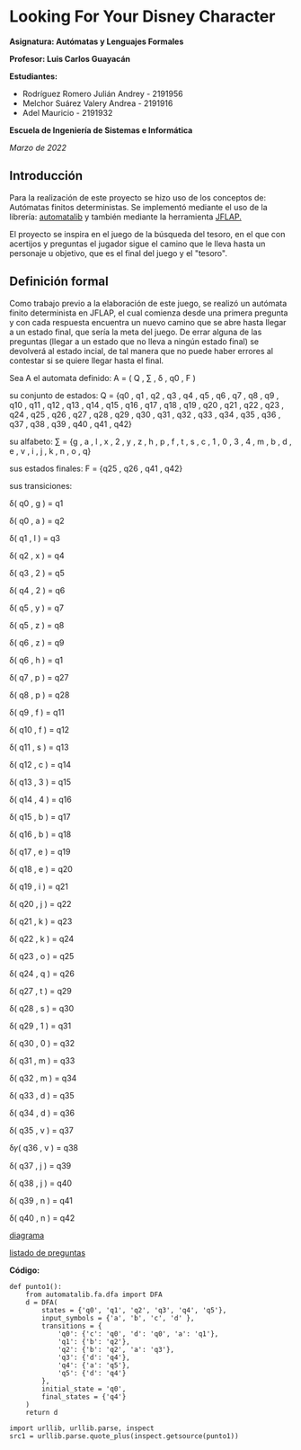 # Looking For Your Disney Character
**Asignatura: Autómatas y Lenguajes Formales**

**Profesor: Luis Carlos Guayacán**

**Estudiantes:**
- Rodríguez Romero Julián Andrey - 2191956
- Melchor Suárez Valery Andrea - 2191916
- Adel Mauricio - 2191932

**Escuela de Ingeniería de Sistemas e Informática**

*Marzo de 2022*

## Introducción
Para la realización de este proyecto se hizo uso de los conceptos de: Autómatas finitos deterministas. Se implementó mediante el uso de la librería: [automatalib]() y también mediante la herramienta [JFLAP.](https://softfamous.com/postdownload-file/jflap/8447/3913/) 

El proyecto se inspira en el juego de la búsqueda del tesoro, en el que con acertijos y preguntas el jugador sigue el camino que le lleva hasta un personaje u objetivo, que es el final del juego y el "tesoro".

## Definición formal
Como trabajo previo a la elaboración de este juego, se realizó un autómata finito determinista en JFLAP, el cual comienza desde una primera pregunta y con cada respuesta encuentra un nuevo camino que se abre hasta llegar a un estado final, que sería la meta del juego. 
De errar alguna de las preguntas (llegar a un estado que no lleva a ningún estado final) se devolverá al estado incial, de tal manera que no puede haber errores al contestar si se quiere llegar hasta el final. 

Sea A el automata definido: A = ( Q , ∑ , δ , q0 , F ) 

su conjunto de estados: Q = {q0 , q1 , q2 , q3 , q4 , q5 , q6 , q7 , q8 , q9 , q10 , q11 , q12 , q13 , q14 , q15 , q16 , q17 , q18 , q19 , q20 , q21 , q22 , q23 , q24 , q25 , q26 , q27 , q28 , q29 , q30 , q31 , q32 , q33 , q34 , q35 , q36 , q37 , q38 , q39 , q40 , q41 , q42}

su alfabeto: ∑ = {g , a , l , x , 2 , y , z , h , p , f , t , s , c , 1 , 0 , 3 , 4 , m , b , d , e , v ,  i ,  j ,  k , n , o , q}

sus estados finales: F = {q25 , q26 , q41 , q42}

sus transiciones:

δ( q0 , g ) = q1

δ( q0 , a ) = q2

δ( q1 ,  l ) = q3

δ( q2 , x ) = q4

δ( q3 , 2 ) = q5

δ( q4 , 2 ) = q6

δ( q5 , y ) = q7

δ( q5 , z ) = q8

δ( q6 , z ) = q9

δ( q6 , h ) = q1

δ( q7 , p ) = q27

δ( q8 , p ) = q28

δ( q9 , f ) = q11

δ( q10 , f ) = q12

δ( q11 , s ) = q13

δ( q12 , c ) = q14

δ( q13 , 3 ) = q15

δ( q14 , 4 ) = q16

δ( q15 , b ) = q17

δ( q16 , b ) = q18

δ( q17 , e ) = q19

δ( q18 , e ) = q20

δ( q19 , i ) = q21

δ( q20 , j ) = q22

δ( q21 , k ) = q23

δ( q22 , k ) = q24

δ( q23 , o ) = q25

δ( q24 , q ) = q26

δ( q27 , t ) = q29

δ( q28 , s ) = q30

δ( q29 , 1 ) = q31

δ( q30 , 0 ) = q32

δ( q31 , m ) = q33

δ( q32 , m ) = q34

δ( q33 , d ) = q35

δ( q34 , d ) = q36

δ( q35 , v ) = q37

δ𝛾( q36 , v ) = q38

δ( q37 , j ) = q39

δ( q38 , j ) = q40

δ( q39 , n ) = q41

δ( q40 , n ) = q42



[diagrama](https://drive.google.com/file/d/103hLQLLh4glETt4X3D3nxZ5OaGMw8qKJ/view?usp=sharing)

[listado de preguntas](https://drive.google.com/file/d/1cjxeoveqF0qUlD7x8UZh7IiKzrFdxMNw/view?usp=sharing)

**Código:**

```
def punto1():
    from automatalib.fa.dfa import DFA
    d = DFA(
        states = {'q0', 'q1', 'q2', 'q3', 'q4', 'q5'},
        input_symbols = {'a', 'b', 'c', 'd' },
        transitions = { 
            'q0': {'c': 'q0', 'd': 'q0', 'a': 'q1'},
            'q1': {'b': 'q2'},
            'q2': {'b': 'q2', 'a': 'q3'},
            'q3': {'d': 'q4'},
            'q4': {'a': 'q5'},
            'q5': {'d': 'q4'}
        },
        initial_state = 'q0',
        final_states = {'q4'}
    )
    return d

import urllib, urllib.parse, inspect 
src1 = urllib.parse.quote_plus(inspect.getsource(punto1))
```

